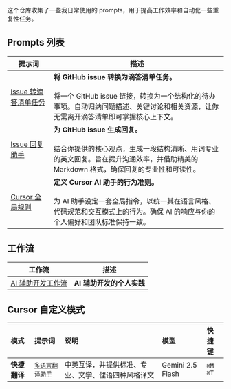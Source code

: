 这个仓库收集了一些我日常使用的 prompts，用于提高工作效率和自动化一些重复性任务。

## Prompts 列表

| 提示词 | 描述 |
| --- | --- |
| [Issue 转滴答清单任务](./issue_todo.md) | **将 GitHub issue 转换为滴答清单任务。**<br/><br/>将一个 GitHub issue 链接，转换为一个结构化的待办事项。自动归纳问题描述、关键讨论和相关资源，让你无需离开滴答清单即可掌握核心上下文。 |
| [Issue 回复助手](./issue_reply.md) | **为 GitHub issue 生成回复。**<br/><br/>结合你提供的核心观点，生成一段结构清晰、用词专业的英文回复。旨在提升沟通效率，并借助精美的 Markdown 格式，确保回复的专业性和可读性。 |
| [Cursor 全局规则](./cursor.md) | **定义 Cursor AI 助手的行为准则。**<br/><br/>为 AI 助手设定一套全局指令，以统一其在语言风格、代码规范和交互模式上的行为。确保 AI 的响应与你的个人偏好和团队标准保持一致。 |

## 工作流

| 工作流 | 描述 |
| --- | --- |
| [AI 辅助开发工作流](./code_workflow/README.md) | **AI 辅助开发的个人实践** |

## Cursor 自定义模式

| 模式 | 提示词 | 说明 | 模型 | 快捷键 |
| :--- | :--- | :--- | :--- | :--- |
| **快捷翻译** | [`多语言翻译助手`](./multilingual_translation_prompt.md) | 中英互译，并提供标准、专业、文学、俚语四种风格译文 | Gemini 2.5 Flash | `⌘M` `⌘T` |